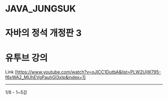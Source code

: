 # JAVA_JUNGSUK

# 자바의 정석 개정판 3

# 유투브 강의 

Link [https://www.youtube.com/watch?v=oJlCC1DutbA&list=PLW2UjW795-f6xWA2_MUhEVgPauhGl3xIp&index=1]

<hr/>
1/8 - 1~5강
